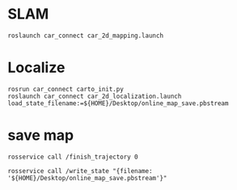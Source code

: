 <h1>SLAM</h1>

```
roslaunch car_connect car_2d_mapping.launch 
```

<h1>Localize</h1>

```
rosrun car_connect carto_init.py
roslaunch car_connect car_2d_localization.launch load_state_filename:=${HOME}/Desktop/online_map_save.pbstream 
```


<h1>save map</h1>

```
rosservice call /finish_trajectory 0

rosservice call /write_state "{filename: '${HOME}/Desktop/online_map_save.pbstream'}"

```


